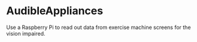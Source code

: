 # AudibleAppliances
Use a Raspberry Pi to read out data from exercise machine screens for the vision impaired.
